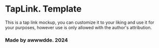 # TapLink. Template
This is a tap link mockup, you can customize it to your liking and use it for your purposes, however use is only allowed with the author's attribution.
### Made by awwwdde. 2024